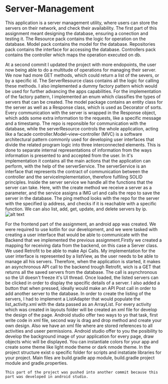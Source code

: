 # Server-Management
   This application is a server management utility, where users can store the servers on their network, and check their availability. The first part of this assignment meant designing the database, ensuring a conection and testing it. The Resource pack contains the logic for operation on the database. Model pack contains the model for the database. Repositories pack contains the interface for accessing the database. Controllers pack contains the controller which maps the operation executed on db. 

   At a second commit I updated the project with more endopoints, the user now being able to do a multitude of operations for managing their server. We now had more GET methods, which could return a list of the severs, or by a specific id. The ServerResource class  contains all the logic for calling these methods. I also implemented a dummy factory pattern which would be used for further advancing the apps capabilities. For the implementation of the factory pattern, I implemented an enum which classifies the types of servers that can be created. The model package contains an entity class for the server as well as a Response class, which is used as Decorator of sorts. Every communication with the server is wrapped in the Response object, which adds some extra information to the requests, like a specific message and a timestamp. The repo is reponsible for communication with the database, while the serverResource controls the whole application, acting like a facade controller.Model–view–controller (MVC) is a software architectural pattern commonly used for developing user interfaces that divide the related program logic into three interconnected elements. This is done to separate internal representations of information from the ways information is presented to and accepted from the user. In it's implementation it contains all the main actions that the application can perform, with the help of the serverService. The serverService is an interface that represents the contract of communication between the controller and the serviceImplementation, therefore fulfiling SOLID principles. Inside the server service we handle all the functions that the server can take. Here, with the create method we receive a server as a parameter, and the service assigns a IMG url and calls the repo to save the server in the database. The ping method looks with the repo for the server with the specified ip address, and checks if it is reachable with a specific function. We can also list, add, get, update, and delete servers by ip.
   ![alt text]([http://url/to/img.png](https://github.com/alexcindea/Server-Management/blob/main/Package%20server.png))

   For the frontend part of the assignment, an android app was created. We were required to use kotlin for our development, and we were tasked with creating a user interface that would be able to communicate with the Backend that we implemented the previous assignment.Firstly we created a mapping for receiving data from the backend, on this case a Server class. We used Retrofit to be able to make Api Calls. My implementation for the user interface is represented by a listView, as the user needs to be able to manage all his servers. Therefore, when the application is started, it makes an asynchronous API call to the backend trough Retrofit, wich is a GET that returns all the saved servers from the database. The call is asynchronous so the UI doesn't freeze it's UI thread.
    Once loaded, the listed servers can be clicked in order to display the specific details of a server. I also added a button that when pressed, ideally would make an API Post call in order to add another server to the database. In order to create the listing of the servers, I had to implement a ListAdapter that would populate the list_activity.xml with the data passed as an ArrayList.
    For every activity which was created in layouts folder will be created an xml file for develop the design of the page. Android studio offer two ways to yo that task, first write code in xml file, second way is drag and drop method and create your own design. Also we have an xml file where are stored references to all activities and useer permissions. Android studio offer to you the posibility to develop the background image of your application for every page, draw objects whic will be displayed. You can instantiate colors for your app and create some theme like light mode theme or dark nmode theme. In the project structure exist o specific folder for scripts and instatiate libraries for your project. Main files are build.gradle app module, build.gradle project module and gradle.properties.

    This part of the project was pushed into another commit because this part was developed in android studio.
